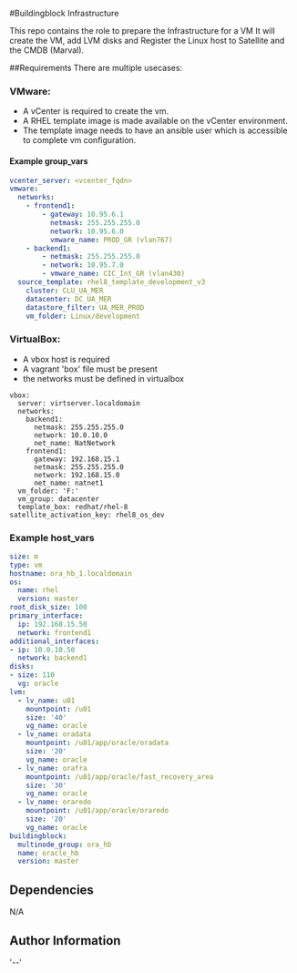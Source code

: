 #Buildingblock Infrastructure

This repo contains the role to prepare the Infrastructure for a VM
It will create the VM, add LVM disks and Register the Linux host
to Satellite and the CMDB (Marval).

##Requirements
There are multiple usecases:
### VMware:
* A vCenter is required to create the vm.
* A RHEL template image is made available on the vCenter environment.
* The template image needs to have an ansible user which is accessible to complete vm configuration.


#### Example group_vars
```yml
vcenter_server: <vcenter_fqdn>
vmware: 
  networks:
    - frontend1:
        - gateway: 10.95.6.1
          netmask: 255.255.255.0
          network: 10.95.6.0
          vmware_name: PROD_GR (vlan767)
    - backend1:
        - netmask: 255.255.255.0
        - network: 10.95.7.0
        - vmware_name: CIC_Int_GR (vlan430)
  source_template: rhel8_template_development_v3
    cluster: CLU_UA_MER
    datacenter: DC_UA_MER
    datastore_filter: UA_MER_PROD
    vm_folder: Linux/development
```
### VirtualBox:

* A vbox host is required
* A vagrant 'box' file must be present
* the networks must be defined in virtualbox

````
vbox:
  server: virtserver.localdomain
  networks:
    backend1:
      netmask: 255.255.255.0
      network: 10.0.10.0
      net_name: NatNetwork
    frontend1:
      gateway: 192.168.15.1
      netmask: 255.255.255.0
      network: 192.168.15.0
      net_name: natnet1
  vm_folder: 'F:'
  vm_group: datacenter
  template_box: redhat/rhel-8
satellite_activation_key: rhel8_os_dev
````

### Example host_vars
```yml
size: m
type: vm
hostname: ora_hb_1.localdomain
os:
  name: rhel
  version: master
root_disk_size: 100
primary_interface:
  ip: 192.168.15.50
  network: frontend1
additional_interfaces:
- ip: 10.0.10.50
  network: backend1
disks:
- size: 110
  vg: oracle
lvm:
  - lv_name: u01
    mountpoint: /u01
    size: '40'
    vg_name: oracle
  - lv_name: oradata
    mountpoint: /u01/app/oracle/oradata
    size: '20'
    vg_name: oracle
  - lv_name: orafra
    mountpoint: /u01/app/oracle/fast_recovery_area
    size: '30'
    vg_name: oracle
  - lv_name: oraredo
    mountpoint: /u01/app/oracle/oraredo
    size: '20'
    vg_name: oracle
buildingblock:
  multinode_group: ora_hb
  name: oracle_hb
  version: master
```

Dependencies
------------

N/A

Author Information
------------------

'--'
